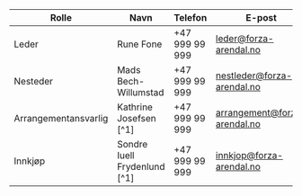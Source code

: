 | Rolle                | Navn                         | Telefon        | E-post                       |
| -------------------- | ---------------------------- | -------------- | ---------------------------- |
| Leder                | Rune Fone                    | +47 999 99 999 | leder@forza-arendal.no       |
| Nesteder             | Mads Bech-Willumstad         | +47 999 99 999 | nestleder@forza-arendal.no   |
| Arrangementansvarlig | Kathrine Josefsen [^1]       | +47 999 99 999 | arrangement@forza-arendal.no |
| Innkjøp              | Sondre Iuell Frydenlund [^1] | +47 999 99 999 | innkjop@forza-arendal.no     |
